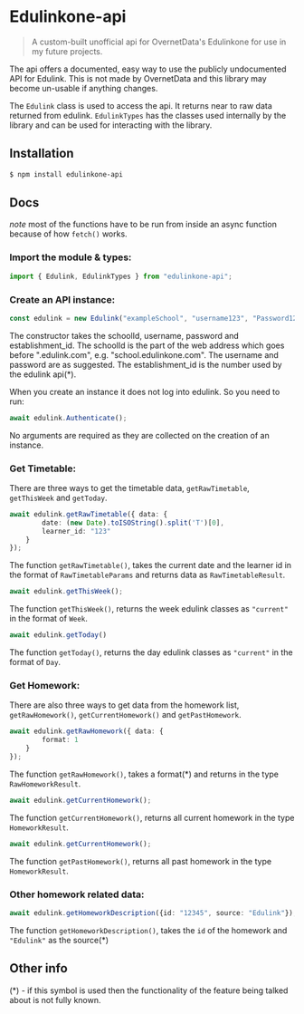 # Edulinkone-api

> A custom-built unofficial api for OvernetData's Edulinkone for use in my future projects.

The api offers a documented, easy way to use the publicly undocumented API for Edulink. This is not made by OvernetData
and this library may become un-usable if anything changes.

The `Edulink` class is used to access the api. It returns near to raw data returned from edulink.
`EdulinkTypes` has the classes used internally by the library and can be used for interacting with the library.

## Installation

```bash
$ npm install edulinkone-api 
```

## Docs

*note* most of the functions have to be run from inside an async function because of how `fetch()` works.

### Import the module & types:
```ts
import { Edulink, EdulinkTypes } from "edulinkone-api";
```

### Create an API instance:
```ts
const edulink = new Edulink("exampleSchool", "username123", "Password123", 1);
```
The constructor takes the schoolId, username, password and establishment_id.
The schoolId is the part of the web address which goes before ".edulink.com", e.g. "school.edulinkone.com".
The username and password are as suggested.
The establishment_id is the number used by the edulink api(*).

When you create an instance it does not log into edulink. So you need to run:
```ts
await edulink.Authenticate();
```
No arguments are required as they are collected on the creation of an instance.


### Get Timetable:
There are three ways to get the timetable data, `getRawTimetable`, `getThisWeek` and `getToday`.

```ts
await edulink.getRawTimetable({ data: {
	    date: (new Date).toISOString().split('T')[0],
        learner_id: "123"
    } 
});
```
The function `getRawTimetable()`, takes the current date and the learner id in the format of `RawTimetableParams` and 
returns data as `RawTimetableResult`.

```ts
await edulink.getThisWeek();
```
The function `getThisWeek()`, returns the week edulink classes as `"current"` in the format of `Week`.

```ts
await edulink.getToday()
```
The function `getToday()`, returns the day edulink classes as `"current"` in the format of `Day`.

### Get Homework:
There are also three ways to get data from the homework list, `getRawHomework()`, `getCurrentHomework()` and 
`getPastHomework`.

```ts
await edulink.getRawHomework({ data: {
	    format: 1
    } 
});
```
The function `getRawHomework()`, takes a format(*) and returns in the type `RawHomeworkResult`.

```ts
await edulink.getCurrentHomework();
```
The function `getCurrentHomework()`, returns all current homework in the type `HomeworkResult`.

```ts
await edulink.getCurrentHomework();
```
The function `getPastHomework()`, returns all past homework in the type `HomeworkResult`.

### Other homework related data:

```ts
await edulink.getHomeworkDescription({id: "12345", source: "Edulink"});
```
The function `getHomeworkDescription()`, takes the  `id` of the homework and `"Edulink"` as the source(*)

## Other info
(*) - if this symbol is used then the functionality of the feature being talked about is not fully known.
